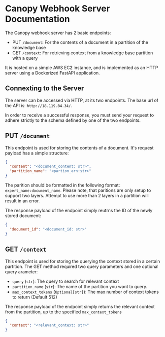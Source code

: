 # Canopy Webhook Server Documentation

The Canopy webhook server has 2 basic endpoints:

- PUT `/document`: For the contents of a document in a partition of the
  knowledge base
- GET `/context`: For retrieving context from a knowledge base partition with a
  query

It is hosted on a simple AWS EC2 instance, and is implemented as an HTTP server
using a Dockerized FastAPI application.

## Connexting to the Server

The server can be accessed via HTTP, at its two endpoints. The base url of the
API is: `http://18.119.84.34/`.

In order to receive a successful response, you must send your request to adhere
strictly to the schema defined by one of the two endpoints.

## PUT `/document`

This endpoint is used for storing the contents of a document. It's request
payload has a simple structure:

```json
{
  "content": "<document_content: str>",
  "partition_name": "<partion_arn:str>"
}
```

The parition should be formatted in the following format:
`expert_name:document_name`. Please note, that paritions are only setup to
support two layers. Attempt to use more than 2 layers in a partition will result
in an error.

The response payload of the endpoint simply reutrns the ID of the newly stored
document:

```json
{
  "document_id": "<document_id: str>"
}
```

## GET `/context`

This endpoint is used for storing the querying the context stored in a certain
partition. The GET method required two query parameters and one optional query
arameter:

- `query` (`str`): The query to search for relevant context
- `partition_name` (`str`): The name of the partition you want to query.
- `max_context_tokens` (`Optional[str]`): The max number of context tokens to
  return (Default 512)

The response payload of the endpoint simply returns the relevant context from
the partition, up to the specified `max_context_tokens`

```json
{
  "context": "<relevant_context: str>"
}
```
